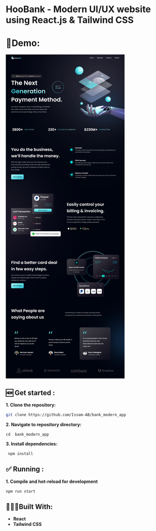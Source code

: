 # HooBank - Modern UI/UX website using React.js & Tailwind CSS

# 🎦Demo:

<img src="./public/website.png">

## 🆕 Get started : 
**1. Clone the repository:**
```bash
git clone https://github.com/Issam-AB/bank_modern_app
```
**2. Navigate to repository directory:**
```
cd  bank_modern_app
```
**3. Install dependencies:**
```
 npm install
```

## ✅ Running :
**1. Compile and hot-reload for development**
```
npm run start
```
## 👨🏻‍💻Built With:

- **React**
- **Tailwind CSS**















